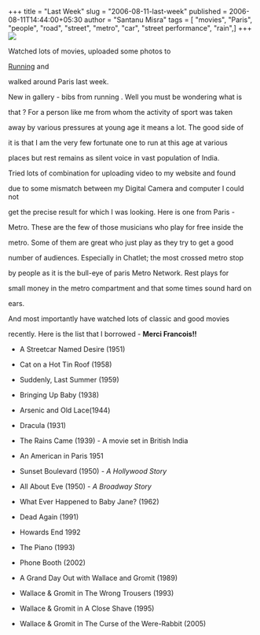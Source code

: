 +++
title = "Last Week"
slug = "2006-08-11-last-week"
published = 2006-08-11T14:44:00+05:30
author = "Santanu Misra"
tags = [ "movies", "Paris", "people", "road", "street", "metro", "car", "street performance", "rain",]
+++
[![](../images/thumbnails/2006-08-11-last-week-running.jpg)](../images/2006-08-11-last-week-running.jpg)

Watched lots of movies, uploaded some photos to
[Running](http://www.flickr.com/photos/santm/sets/72157638606195706) and
walked around Paris last week.

  
New in gallery - bibs from running . Well you must be wondering what is
that ? For a person like me from whom the activity of sport was taken
away by various pressures at young age it means a lot. The good side of
it is that I am the very few fortunate one to run at this age at various
places but rest remains as silent voice in vast population of India.

  

Tried lots of combination for uploading video to my website and found
due to some mismatch between my Digital Camera and computer I could not
get the precise result for which I was looking. Here is one from Paris -
Metro. These are the few of those musicians who play for free inside the
metro. Some of them are great who just play as they try to get a good
number of audiences. Especially in Chatlet; the most crossed metro stop
by people as it is the bull-eye of paris Metro Network. Rest plays for
small money in the metro compartment and that some times sound hard on
ears.

And most importantly have watched lots of classic and good movies
recently. Here is the list that I borrowed - **Merci Francois!!**

-   A Streetcar Named Desire (1951)
-   Cat on a Hot Tin Roof (1958)
-   Suddenly, Last Summer (1959)

  

-   Bringing Up Baby (1938)
-   Arsenic and Old Lace(1944)

  

-   Dracula (1931)
-   The Rains Came (1939) - A movie set in British India
-   An American in Paris 1951

  

-   Sunset Boulevard (1950) - *A Hollywood Story*
-   All About Eve (1950) - *A Broadway Story*
-   What Ever Happened to Baby Jane? (1962)
-   Dead Again (1991)
-   Howards End 1992
-   The Piano (1993)
-   Phone Booth (2002)

  

-   A Grand Day Out with Wallace and Gromit (1989)
-   Wallace & Gromit in The Wrong Trousers (1993)
-   Wallace & Gromit in A Close Shave (1995)
-   Wallace & Gromit in The Curse of the Were-Rabbit (2005)
